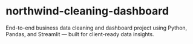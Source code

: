 # northwind-cleaning-dashboard
End-to-end business data cleaning and dashboard project using Python, Pandas, and Streamlit — built for client-ready data insights.
